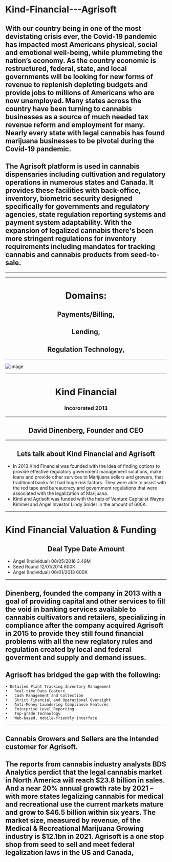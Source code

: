 # Kind-Financial---Agrisoft
## With our country being in one of the most devistating crisis ever,  the Covid-19 pandemic has impacted most Americans physical, social  and emotional well-being, while plummeting the nation’s economy.  As the country economic is restructured, federal, state, and local governments will be looking for new forms of revenue to replenish depleting budgets and provide jobs to millions of Americans who are now unemployed. Many states across the country have been turning to cannabis businesses as a source of much needed tax revenue reform and employment for many.  Nearly every state with legal cannabis has found marijuana businesses to be pivotal during the Covid-19 pandemic.
## The Agrisoft platform is used in cannabis dispensaries including cultivation and regulatory operations in numerous states and Canada.  It provides these facilities with back-office, inventory, biometric security designed specifically for governments and regulatory agencies, state regulation reporting systems and payment system adaptability.  With the expansion of legalized cannabis there's been more stringent regulations for inventory requirements including mandates for tracking cannabis and cannabis products from seed-to-sale.
---

---

 # <center> Domains:
  ## <center> Payments/Billing, 
  ## <center> Lending, 
  ## <center> Regulation Technology,
 ---
 
![image](https://theweedblog-com.exactdn.com/wp-content/uploads/kind-financial.png?strip=all&lossy=1&ssl=1)

---
# <center> Kind Financial
### <center> Incororated 2013
---
## <center> David Dinenberg, Founder and CEO
---
## <center>Lets talk about Kind Financial and Agrisoft


* In 2013 Kind Financial was founded with the idea of finding options to provide effective regulatory government management solutions, make loans and provide other services to Marijuana sellers and growers, that traditional banks felt had huge risk factors. They were able to assist with the red tape and bureaucracy and government regulations that were associated with the legalization of Marijuana.
* Kind and Agrisoft was funded with the help of Venture Capitalist Wayne Kimmel and Angel Investor Lindy Snider in the amount of 600K.
---

# Kind Financial Valuation & Funding

## <center> Deal Type         Date          Amount
*	Angel (Individual)	    		 08/05/2016     	3.49M
*	Seed Round				            12/01/2014	     600K
*	Angel (Individual)      	 06/01/2013   		 600K
---

## Dinenberg, founded the company in 2013 with a goal of providing capital and other services to fill the void in banking services available to cannabis cultivators and retailers, specializing in compliance after the company acquired Agrisoft in 2015 to provide they still found financial problems with all the new reglatory rules and regulation created by local and federal goverment and supply and demand issues. 

## Agrisoft has bridged the gap with the following:

    • Detailed Plant Tracking Inventory Management
    •	Real-time Data Capture
    •	Cash Management and Collection
    •	Strict Financial and Operational Oversight
    •	Anti-Money Laundering Compliance Features
    •	Enterprise Level Reporting
    •	Top-grade Technology
    •	Web-based, mobile-friendly interface

---
## Cannabis Growers and Sellers are the intended customer for Agrisoft.
## The reports from cannabis industry analysts BDS Analytics perdict that the legal cannabis market in North America will reach $23.8 billion in sales. And a near 20% annual growth rate by 2021 – with more states legalizing cannabis for medical and recreational use the current markets mature and grow to $46.5 billion within six years.  The market size, measured by revenue, of the Medical & Recreational Marijuana Growing industry is $12.1bn in 2021. Agrisoft is a one stop shop from seed to sell and meet federal legalization laws in the **US** and **Canada**,

    
   
